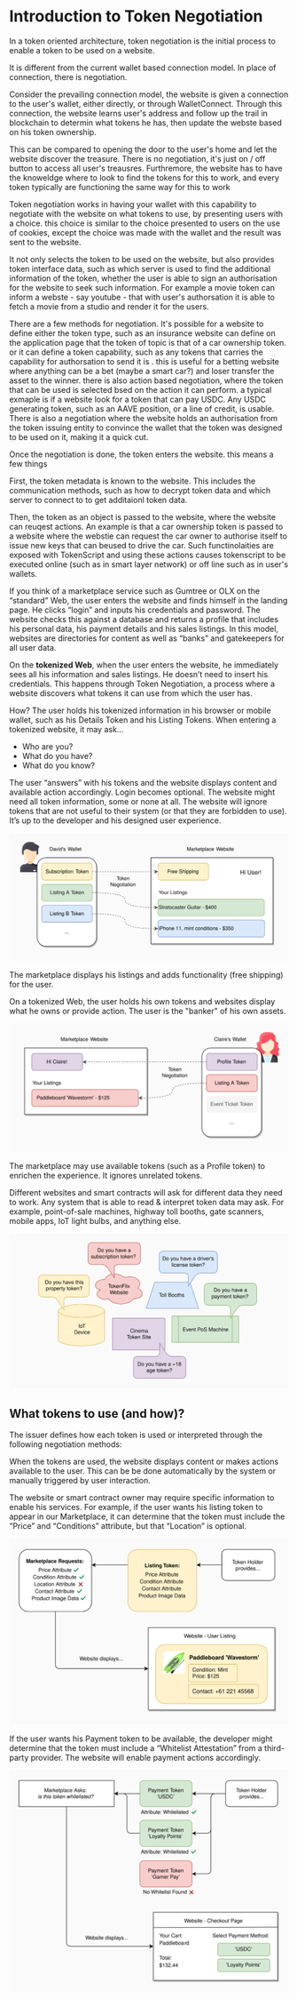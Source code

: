 # Introduction to Token Negotiation

In a token oriented architecture, token negotiation is the initial process to enable a token to be used on a website.

It is different from the current wallet based connection model. In place of connection, there is negotiation.

Consider the prevailing connection model, the website is given a connection to the user's wallet, either directly, or through WalletConnect. Through this connection, the website learns user's address and follow up the trail in blockchain to determin what tokens he has, then update the webste based on his token ownership.

This can be compared to opening the door to the user's home and let the website discover the treasure. There is no negotiation, it's just on / off button to access all user's treausres. Furthremore, the website has to have the knoweldge where to look to find the tokens for this to work, and every token typically are functioning the same way for this to work

Token negotiation works in having your wallet with this capability to negotiate with the website on what tokens to use, by presenting users with a choice. this choice is similar to the choice presented to users on the use of cookies, except the choice was made with the wallet and the result was sent to the website. 

It not only selects the token to be used on the website, but also provides token interface data, such as which server is used to find the additional information of the token, whether the user is able to sign an authorisation for the website to seek such information. For example a movie token can inform a webste - say youtube - that with user's authorsation it is able to fetch a movie from a studio and render it for the users. 

There are a few methods for negotiation. It's possible for a website to define either the token type, such as an insurance website can define on the application page that the token of topic is that of a car ownership token. or it can define a token capability, such as any tokens that carries the capability for authorsation to send it is . this is useful for a betting website where anything can be a bet (maybe a smart car?) and loser transfer the asset to the winner. there is also action based negotiation, where the token that can be used is selected bsed on the action it can perform. a typical exmaple is if a website look for a token that can pay USDC. Any USDC generating token, such as an AAVE position, or a line of credit, is usable. There is also a negotiation where the website holds an authorisation from the token issuing entity to convince the wallet that the token was designed to be used on it, making it a quick cut.

Once the negotiation is done, the token enters the website. this means a few things

First, the token metadata is known to the website. This includes the communication methods, such as how to decrypt token data and which server to connect to to get additaionl token data.

Then, the token as an object is passed to the website, where the website can reuqest actions. An example is that a car ownership token is passed to a website where the webstie can request the car owner to authorise itself to issue new keys that can beused to drive the car.  Such functinolaities are exposed with TokenScript and using these actions causes tokenscript to be executed online (such as in smart layer network) or off line such as in user's wallets.



If you think of a marketplace service such as Gumtree or OLX on the “standard” Web, the user enters the website and finds himself in the landing page. He clicks “login” and inputs his credentials and password. The website checks this against a database and returns a profile that includes his personal data, his payment details and his sales listings. In this model, websites are directories for content as well as “banks” and gatekeepers for all user data.

On the **tokenized Web**, when the user enters the website, he immediately sees all his information and sales listings. He doesn’t need to insert his credentials. This happens through Token Negotiation, a process where a website discovers what tokens it can use from which the user has.

How? The user holds his tokenized information in his browser or mobile wallet, such as his Details Token and his Listing Tokens. When entering a tokenized website, it may ask…

- Who are you?
- What do you have?
- What do you know?

The user “answers” with his tokens and the website displays content and available action accordingly. Login becomes optional. The website might need all token information, some or none at all. The website will ignore tokens that are not useful to their system (or that they are forbidden to use). It’s up to the developer and his designed user experience.

![david token negotiation example](images/token-negotiation-david-example.svg)

The marketplace displays his listings and adds functionality (free shipping) for the user.

On a tokenized Web, the user holds his own tokens and websites display what he owns or provide action. The user is the "banker" of his own assets.

![claire token negotiation example](images/token-negotiation-claire-example.svg)

The marketplace may use available tokens (such as a Profile token) to enrichen the experience. It ignores unrelated tokens.

Different websites and smart contracts will ask for different data they need to work. Any system that is able to read & interpret token data may ask. For example, point-of-sale machines, highway toll booths, gate scanners, mobile apps, IoT light bulbs, and anything else.

![token negotiation permutations](images/token-negotiation-variations.svg)

## What tokens to use (and how)?

The issuer defines how each token is used or interpreted through the following negotiation methods:

<section data-conref="../TokenNegotiation.dita#negotiation_methods" />

When the tokens are used, the website displays content or makes actions available to the user. This can be be done automatically by the system or manually triggered by user interaction.

The website or smart contract owner may require specific information to enable his services. For example, if the user wants his listing token to appear in our Marketplace, it can determine that the token must include the “Price” and “Conditions” attribute, but that “Location” is optional.

![token negotiation first example](images/token-negotiation-1.svg)

If the user wants his Payment token to be available, the developer might determine that the token must include a “Whitelist Attestation” from a third-party provider. The website will enable payment actions accordingly.

![token negotiation second example](images/token-negotiation-2.svg)
